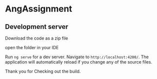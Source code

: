 # AngAssignment

## Development server

Download the code as a zip file

open the folder in your IDE

Run `ng serve` for a dev server. Navigate to `http://localhost:4200/`. The application will automatically reload if you change any of the source files.

Thank you for Checking out the build.
